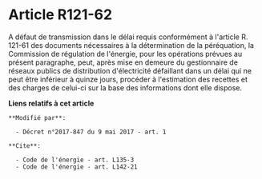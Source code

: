 # Article R121-62

A défaut de transmission dans le délai requis conformément à l'article R. 121-61 des documents nécessaires à la détermination
de la péréquation, la Commission de régulation de l'énergie, pour les opérations prévues au présent paragraphe, peut, après
mise en demeure du gestionnaire de réseaux publics de distribution d'électricité défaillant dans un délai qui ne peut être
inférieur à quinze jours, procéder à l'estimation des recettes et des charges de celui-ci sur la base des informations dont
elle dispose.

**Liens relatifs à cet article**

	**Modifié par**:

	  - Décret n°2017-847 du 9 mai 2017 - art. 1

	**Cite**:

	  - Code de l'énergie - art. L135-3
	  - Code de l'énergie - art. L142-21
